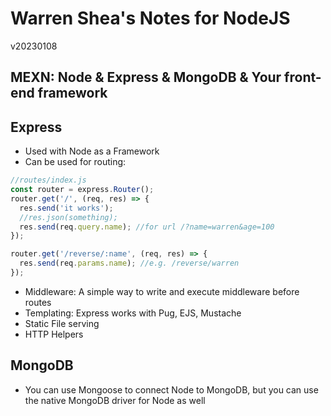 # Warren Shea's Notes for NodeJS
v20230108

## MEXN: Node & Express & MongoDB & Your front-end framework

## Express
* Used with Node as a Framework
* Can be used for routing:
```javascript
//routes/index.js
const router = express.Router();
router.get('/', (req, res) => {
  res.send('it works');
  //res.json(something);
  res.send(req.query.name); //for url /?name=warren&age=100
});

router.get('/reverse/:name', (req, res) => {
  res.send(req.params.name); //e.g. /reverse/warren
});
```
* Middleware: A simple way to write and execute middleware before routes
* Templating: Express works with Pug, EJS, Mustache
* Static File serving
* HTTP Helpers

## MongoDB
* You can use Mongoose to connect Node to MongoDB, but you can use the native MongoDB driver for Node as well

